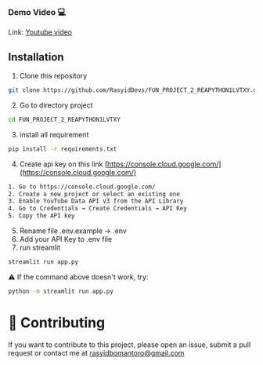 ### Demo Video 💻  
Link: [Youtube video](https://youtu.be/R5wiGC29Hng?si=eI7PgUgl8GQ989CP)
## Installation

1. Clone this repository  
```bash
git clone https://github.com/RasyidDevs/FUN_PROJECT_2_REAPYTHON1LVTXY.git
```
2. Go to directory project
```bash
cd FUN_PROJECT_2_REAPYTHON1LVTXY
```
3. install all requirement
```bash
pip install -r requirements.txt
```
4. Create  api key on this link  [https://console.cloud.google.com/](https://console.cloud.google.com/) 
```bash
1. Go to https://console.cloud.google.com/  
2. Create a new project or select an existing one  
3. Enable YouTube Data API v3 from the API Library  
4. Go to Credentials → Create Credentials → API Key  
5. Copy the API key  
```
5. Rename file .env.example -> .env
6. Add your API Key to .env file
5. run streamlit
```bash
streamlit run app.py
```
⚠️ If the command above doesn't work, try:
```bash
python -m streamlit run app.py
```
# 🤝 Contributing
If you want to contribute to this project, please open an issue, submit a pull request or contact me at
rasyidbomantoro@gmail.com
